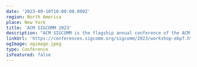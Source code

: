 ```yaml
---
date: '2023-09-10T10:00:00.000Z'
region: North America
place: New York
title: 'ACM SIGCOMM 2023'
description: "ACM SIGCOMM is the flagship annual conference of the ACM Special Interest Group on Data Communication. The 1st eBPF workshop took place at this year's ACM SIGCOMM conference."
linkUrl: 'https://conferences.sigcomm.org/sigcomm/2023/workshop-ebpf.html'
ogImage: ogimage.jpeg
type: Conference
isFeatured: false
---
```


